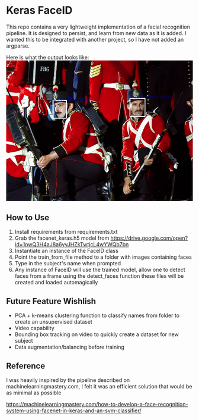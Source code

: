 # Keras FaceID
This repo contains a very lightweight implementation of a facial recognition pipeline. It is designed to persist, and learn from new data
as it is added. I wanted this to be integrated with another project, so I have not added an argparse. 

Here is what the output looks like:
 ![some majestic pretend-infantry repulsing cavalry](./square.jpg)


## How to Use 
 1. Install requirements from requirements.txt
 2. Grab the facenet_keras.h5 model from https://drive.google.com/open?id=1pwQ3H4aJ8a6yyJHZkTwtjcL4wYWQb7bn
 3. Instantiate an instance of the FaceID class
 4. Point the train_from_file method to a folder with images containing faces
 5. Type in the subject's name when prompted 
 6. Any instance of FaceID will use the trained model, allow one to detect faces from a frame using the detect_faces function these files will be created and loaded automagically 
 
 
## Future Feature Wishlish
- PCA + k-means clustering function to classify names from folder to create an unsupervised dataset
- Video capability 
- Bounding box tracking on video to quickly create a dataset for new subject
- Data augmentation/balancing before training  

 
## Reference
 I was heavily inspired by the pipeline described on machinelearningmastery.com, I felt it was an efficient solution that would be as minimal as possible
 
 
https://machinelearningmastery.com/how-to-develop-a-face-recognition-system-using-facenet-in-keras-and-an-svm-classifier/
